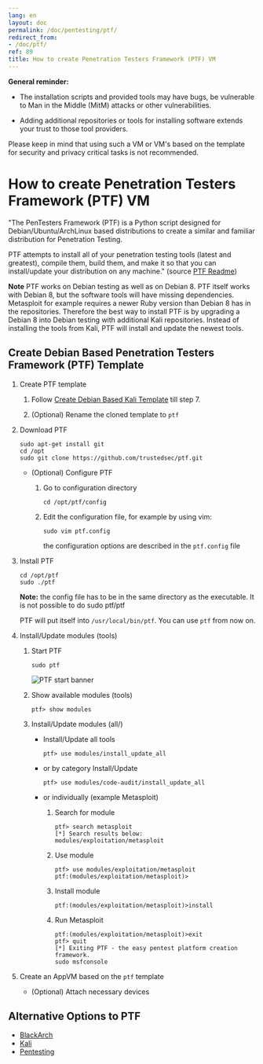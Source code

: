 ```yaml
---
lang: en
layout: doc
permalink: /doc/pentesting/ptf/
redirect_from:
- /doc/ptf/
ref: 89
title: How to create Penetration Testers Framework (PTF) VM
---
```


**General reminder:**

- The installation scripts and provided tools may have bugs, be vulnerable to Man in the Middle (MitM) attacks or other vulnerabilities.

- Adding additional repositories or tools for installing software extends your trust to those tool providers.

Please keep in mind that using such a VM or VM's based on the template for security and privacy critical tasks is not recommended.

How to create Penetration Testers Framework (PTF) VM
====================================================

"The PenTesters Framework (PTF) is a Python script designed for Debian/Ubuntu/ArchLinux based distributions to create a similar and familiar distribution for Penetration Testing.

PTF attempts to install all of your penetration testing tools (latest and greatest), compile them, build them, and make it so that you can install/update your distribution on any machine." (source [PTF Readme](https://github.com/trustedsec/ptf/blob/master/README.md))

**Note** PTF works on Debian testing as well as on Debian 8. PTF itself works with Debian 8, but the software tools will have missing dependencies. Metasploit for example requires a newer Ruby version than Debian 8 has in the repositories. Therefore the best way to install PTF is by upgrading a Debian 8 into Debian testing with additional Kali repositories. Instead of installing the tools from Kali, PTF will install and update the newest tools.

Create Debian Based Penetration Testers Framework (PTF) Template
----------------------------------------------------------------

1. Create PTF template

    1. Follow [Create Debian Based Kali Template](/doc/pentesting/kali/) till step 7.

    2. (Optional) Rename the cloned template to `ptf`

2. Download PTF

    ```
    sudo apt-get install git
    cd /opt
    sudo git clone https://github.com/trustedsec/ptf.git
    ```

    - (Optional) Configure PTF

        1. Go to configuration directory

            ```
            cd /opt/ptf/config
            ```

        2. Edit the configuration file, for example by using vim:

            ```
            sudo vim ptf.config
            ```

            the configuration options are described in the `ptf.config` file

3. Install PTF

    ```
    cd /opt/ptf
    sudo ./ptf
    ```

    **Note:** the config file has to be in the same directory as the executable. It is not
possible to do sudo ptf/ptf

    PTF will put itself into `/usr/local/bin/ptf`. You can use `ptf` from now on.

4. Install/Update modules (tools)

    1. Start PTF

        ```
        sudo ptf
        ```

        ![PTF start banner](/attachment/wiki/PTF/ptf-banner.png)

    2. Show available modules (tools)

        ```
        ptf> show modules
        ```

    3. Install/Update modules (all/)

        - Install/Update all tools

            ```
            ptf> use modules/install_update_all
            ```

        - or by category Install/Update

            ```
            ptf> use modules/code-audit/install_update_all
            ```

        - or individually (example Metasploit)

          1. Search for module

                ```
                ptf> search metasploit
                [*] Search results below:
                modules/exploitation/metasploit
                ```

          2. Use module

                ```
                ptf> use modules/exploitation/metasploit
                ptf:(modules/exploitation/metasploit)>
                ```

          3. Install module

                ```
                ptf:(modules/exploitation/metasploit)>install
                ```

          4. Run Metasploit

                ```
                ptf:(modules/exploitation/metasploit)>exit
                ptf> quit
                [*] Exiting PTF - the easy pentest platform creation framework.
                sudo msfconsole
                ```

5. Create an AppVM based on the `ptf` template

    - (Optional) Attach necessary devices

Alternative Options to PTF
--------------------------

- [BlackArch](/doc/pentesting/blackarch/)
- [Kali](/doc/pentesting/kali/)
- [Pentesting](/doc/pentesting/)
